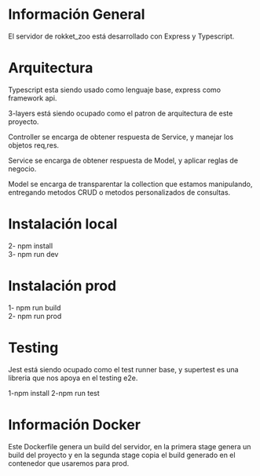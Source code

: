 # Información General
El servidor de rokket_zoo está desarrollado con Express y Typescript.

# Arquitectura
Typescript esta siendo usado como lenguaje base, express como framework api. <br>

3-layers está siendo ocupado como el patron de arquitectura de este proyecto. <br>

Controller se encarga de obtener respuesta de Service, y manejar los objetos req,res. <br>

Service se encarga de obtener respuesta de Model, y aplicar reglas de negocio. <br>

Model se encarga de transparentar la collection que estamos manipulando, entregando metodos CRUD o metodos personalizados de consultas.

# Instalación local
2- npm install <br>
3- npm run dev 

# Instalación prod
1- npm run build <br>
2- npm run prod

# Testing
Jest está siendo ocupado como el test runner base, y supertest es una libreria que nos apoya en el testing e2e.

1-npm install
2-npm run test

# Información Docker
Este Dockerfile genera un build del servidor, en la primera stage genera un build del proyecto y en la segunda stage copia el build generado en el contenedor que usaremos para prod. <br>
